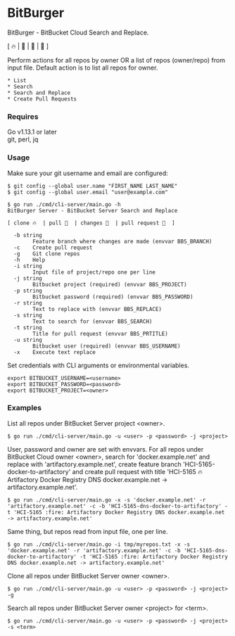 # BitBurger
BitBurger - BitBucket Cloud Search and Replace.

 [ 🔥 | 🍟 | 🍺 | 🍔 ]

Perform actions for all repos by owner OR a list of repos (owner/repo) from input file.
Default action is to list all repos for owner.

	* List
	* Search
	* Search and Replace
	* Create Pull Requests


### Requires

Go v1.13.1 or later  
git, perl, jq  

### Usage

Make sure your git username and email are configured:

```
$ git config --global user.name "FIRST_NAME LAST_NAME"  
$ git config --global user.email "user@example.com"  
```

```
$ go run ./cmd/cli-server/main.go -h
BitBurger Server - BitBucket Server Search and Replace

[ clone 🔥  | pull 🍟  | changes 🍺  | pull request 🍔  ]

  -b string
    	Feature branch where changes are made (envvar BBS_BRANCH)
  -c	Create pull request
  -g	Git clone repos
  -h	Help
  -i string
    	Input file of project/repo one per line
  -j string
    	Bitbucket project (required) (envvar BBS_PROJECT)
  -p string
    	Bitbucket password (required) (envvar BBS_PASSWORD)
  -r string
    	Text to replace with (envvar BBS_REPLACE)
  -s string
    	Text to search for (envvar BBS_SEARCH)
  -t string
    	Title for pull request (envvar BBS_PRTITLE)
  -u string
    	Bitbucket user (required) (envvar BBS_USERNAME)
  -x	Execute text replace
```


Set credentials with CLI arguments or environmental variables.

```
export BITBUCKET_USERNAME=<username>
export BITBUCKET_PASSWORD=<password>
export BITBUCKET_PROJECT=<owner>
```

### Examples

List all repos under BitBucket Server project \<owner\>.

```
$ go run ./cmd/cli-server/main.go -u <user> -p <password> -j <project>
```

User, password and owner are set with envvars.  For all repos under BitBucket Cloud owner \<owner\>, search for 'docker.example.net' and replace with 'artifactory.example.net', create feature branch 'HCI-5165-docker-to-artifactory' and create pull request with title 'HCI-5165 :fire: Artifactory Docker Registry DNS docker.example.net -> artifactory.example.net'.

```
$ go run ./cmd/cli-server/main.go -x -s 'docker.example.net' -r 'artifactory.example.net' -c -b 'HCI-5165-dns-docker-to-artifactory' -t 'HCI-5165 :fire: Artifactory Docker Registry DNS docker.example.net -> artifactory.example.net'
```

Same thing, but repos read from input file, one per line.

```
$ go run ./cmd/cli-server/main.go -i tmp/myrepos.txt -x -s 'docker.example.net' -r 'artifactory.example.net' -c -b 'HCI-5165-dns-docker-to-artifactory' -t 'HCI-5165 :fire: Artifactory Docker Registry DNS docker.example.net -> artifactory.example.net'
```

Clone all repos under BitBucket Server owner \<owner\>.

```
$ go run ./cmd/cli-server/main.go -u <user> -p <password> -j <project> -g
```

Search all repos under BitBucket Server owner \<project\> for \<term\>.

```
$ go run ./cmd/cli-server/main.go -u <user> -p <password> -j <project> -s <term>
```
